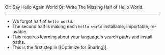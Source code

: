 Or: Say Hello Again World
Or: Write The Missing Half of Hello World.

---

- We forgot half of `hello world`.
- The second half is making each `hello world` installable, importable, re-usable.
- This requires learning about your language's search paths and install paths.
- This is the first step in [[Optimize for Sharing]].
